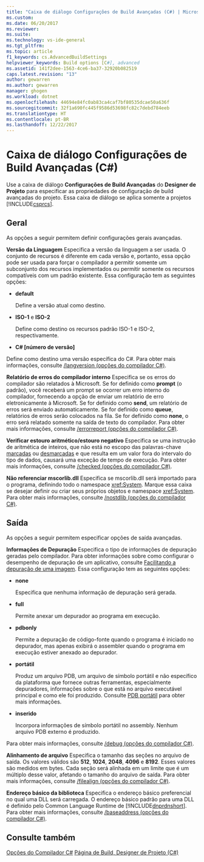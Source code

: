 ```yaml
---
title: "Caixa de diálogo Configurações de Build Avançadas (C#) | Microsoft Docs"
ms.custom: 
ms.date: 06/20/2017
ms.reviewer: 
ms.suite: 
ms.technology: vs-ide-general
ms.tgt_pltfrm: 
ms.topic: article
f1_keywords: cs.AdvancedBuildSettings
helpviewer_keywords: Build options [C#], advanced
ms.assetid: 141f2dee-1563-4ce6-ba37-32920b082519
caps.latest.revision: "13"
author: gewarren
ms.author: gewarren
manager: ghogen
ms.workload: dotnet
ms.openlocfilehash: 44694e84fc0ab83ca4caf7bf80535dcae50a636f
ms.sourcegitcommit: 32f1a690fc445f9586d53698fc82c7debd784eeb
ms.translationtype: HT
ms.contentlocale: pt-BR
ms.lasthandoff: 12/22/2017
---
```

# <a name="advanced-build-settings-dialog-box-c"></a>Caixa de diálogo Configurações de Build Avançadas (C#)

Use a caixa de diálogo **Configurações de Build Avançadas** do **Designer de Projeto** para especificar as propriedades de configuração de build avançadas do projeto. Essa caixa de diálogo se aplica somente a projetos [!INCLUDE[csprcs](../../data-tools/includes/csprcs_md.md)].

## <a name="general"></a>Geral

 As opções a seguir permitem definir configurações gerais avançadas.

 **Versão da Linguagem** Especifica a versão da linguagem a ser usada. O conjunto de recursos é diferente em cada versão e, portanto, essa opção pode ser usada para forçar o compilador a permitir somente um subconjunto dos recursos implementados ou permitir somente os recursos compatíveis com um padrão existente. Essa configuração tem as seguintes opções:

 - **default**

   Define a versão atual como destino.

- **ISO-1** e **ISO-2**

  Define como destino os recursos padrão ISO-1 e ISO-2, respectivamente.

- **C# [número de versão]**

 Define como destino uma versão específica do C#. Para obter mais informações, consulte [/langversion (opções do compilador C#)](/dotnet/csharp/language-reference/compiler-options/langversion-compiler-option).


 **Relatório de erros do compilador interno** Especifica se os erros do compilador são relatados à Microsoft. Se for definido como **prompt** (o padrão), você receberá um prompt se ocorrer um erro interno do compilador, fornecendo a opção de enviar um relatório de erro eletronicamente à Microsoft. Se for definido como **send**, um relatório de erros será enviado automaticamente. Se for definido como **queue**, relatórios de erros serão colocados na fila. Se for definido como **none**, o erro será relatado somente na saída de texto do compilador. Para obter mais informações, consulte [/errorreport (opções do compilador C#)](/dotnet/csharp/language-reference/compiler-options/errorreport-compiler-option).

 **Verificar estouro aritmético/estouro negativo** Especifica se uma instrução de aritmética de inteiros, que não está no escopo das palavras-chave [marcadas](/dotnet/csharp/language-reference/keywords/checked) ou [desmarcadas](/dotnet/csharp/language-reference/keywords/unchecked) e que resulta em um valor fora do intervalo do tipo de dados, causará uma exceção de tempo de execução. Para obter mais informações, consulte [/checked (opções do compilador C#)](/dotnet/csharp/language-reference/compiler-options/checked-compiler-option).

 **Não referenciar mscorlib.dll** Especifica se mscorlib.dll será importado para o programa, definindo todo o namespace <xref:System>. Marque essa caixa se desejar definir ou criar seus próprios objetos e namespace <xref:System>. Para obter mais informações, consulte [/nostdlib (opções do compilador C#)](/dotnet/csharp/language-reference/compiler-options/nostdlib-compiler-option).

## <a name="output"></a>Saída

 As opções a seguir permitem especificar opções de saída avançadas.

 **Informações de Depuração** Especifica o tipo de informações de depuração geradas pelo compilador. Para obter informações sobre como configurar o desempenho de depuração de um aplicativo, consulte [Facilitando a depuração de uma imagem](http://msdn.microsoft.com/Library/7d90ea7a-150f-4f97-98a7-f9c26541b9a3). Essa configuração tem as seguintes opções:

- **none**

  Especifica que nenhuma informação de depuração será gerada.

- **full**

  Permite anexar um depurador ao programa em execução.

- **pdbonly**

  Permite a depuração de código-fonte quando o programa é iniciado no depurador, mas apenas exibirá o assembler quando o programa em execução estiver anexado ao depurador.
- **portátil**

  Produz um arquivo PDB, um arquivo de símbolo portátil e não específico da plataforma que fornece outras ferramentas, especialmente depuradores, informações sobre o que está no arquivo executável principal e como ele foi produzido. Consulte [PDB portátil](https://github.com/dotnet/core/blob/master/Documentation/diagnostics/portable_pdb.md) para obter mais informações.

- **inserido**

  Incorpora informações de símbolo portátil no assembly. Nenhum arquivo PDB externo é produzido.

Para obter mais informações, consulte [/debug (opções do compilador C#)](/dotnet/csharp/language-reference/compiler-options/debug-compiler-option).

**Alinhamento de arquivo** Especifica o tamanho das seções no arquivo de saída. Os valores válidos são **512**, **1024**, **2048**, **4096** e **8192**. Esses valores são medidos em bytes. Cada seção será alinhada em um limite que é um múltiplo desse valor, afetando o tamanho do arquivo de saída. Para obter mais informações, consulte [/filealign (opções do compilador C#)](/dotnet/csharp/language-reference/compiler-options/filealign-compiler-option).

**Endereço básico da biblioteca** Especifica o endereço básico preferencial no qual uma DLL será carregada. O endereço básico padrão para uma DLL é definido pelo Common Language Runtime de [!INCLUDE[dnprdnshort](../../code-quality/includes/dnprdnshort_md.md)]. Para obter mais informações, consulte [/baseaddress (opções do compilador C#)](/dotnet/csharp/language-reference/compiler-options/baseaddress-compiler-option).

## <a name="see-also"></a>Consulte também

 [Opções do Compilador C#](/dotnet/csharp/language-reference/compiler-options/index) [Página de Build, Designer de Projeto (C#)](../../ide/reference/build-page-project-designer-csharp.md)
